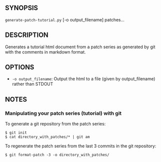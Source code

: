 ## SYNOPSIS

`generate-patch-tutorial.py` [-o output_filename] patches...

## DESCRIPTION

Generates a tutorial html document from a patch series as generated by git with
the comments in markdown format.

## OPTIONS

 * `-o output_filename`:
   Output the html to a file (given by output_filename) rather than STDOUT

## NOTES

### Manipulating your patch series (tutorial) with git

To generate a git repository from the patch series:

    $ git init
    $ cat directory_with_patches/* | git am

To regenerate the patch series from the last 3 commits in the git repository:

    $ git format-patch -3 -o directory_with_patches/

